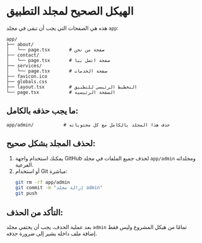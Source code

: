 # الهيكل الصحيح لمجلد التطبيق

هذه هي الصفحات التي يجب أن تبقى في مجلد `app`:

```
app/
├── about/
│   └── page.tsx       # صفحة من نحن
├── contact/
│   └── page.tsx       # صفحة اتصل بنا
├── services/
│   └── page.tsx       # صفحة الخدمات
├── favicon.ico
├── globals.css
├── layout.tsx         # التخطيط الرئيسي للتطبيق
└── page.tsx           # الصفحة الرئيسية
```

## ما يجب حذفه بالكامل:

```
app/admin/           # حذف هذا المجلد بالكامل مع كل محتوياته
```

## لحذف المجلد بشكل صحيح:

1. يمكنك استخدام واجهة GitHub لحذف جميع الملفات في مجلد `app/admin` ومجلداته الفرعية.
2. أو استخدام Git مباشرة:
   ```bash
   git rm -rf app/admin
   git commit -m "إزالة مجلد admin"
   git push
   ```

## التأكد من الحذف:

بعد عملية الحذف، يجب أن يختفي مجلد `admin` تمامًا من هيكل المشروع وليس فقط إضافة ملف داخله يشير إلى ضرورة حذفه.